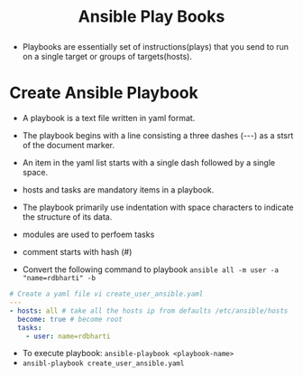 # <p style="text-align: center;">Ansible Play Books</p>

- Playbooks are essentially set of instructions(plays) that you send to run on a single target or groups of targets(hosts).

# Create Ansible Playbook

- A playbook is a text file written in yaml format.
- The playbook begins with a line consisting a three dashes (---) as a stsrt of the document marker.
- An item in the yaml list starts with a single dash followed by a single space.
- hosts and tasks are mandatory items in a playbook.
- The playbook primarily use indentation with space characters to indicate the structure of its data. 
- modules are used to perfoem tasks
- comment starts with hash (#)

- Convert the following command to playbook `ansible all -m user -a "name=rdbharti" -b ` 
```yaml
# Create a yaml file vi create_user_ansible.yaml
---
- hosts: all # take all the hosts ip from defaults /etc/ansible/hosts
  become: true # become root
  tasks:
    - user: name=rdbharti

```

- To execute playbook: `ansible-playbook <playbook-name>`
- ` ansibl-playbook create_user_ansible.yaml `